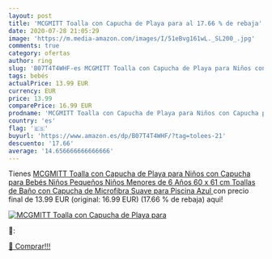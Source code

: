 ```yaml
---
layout: post
title: 'MCGMITT Toalla con Capucha de Playa para al 17.66 % de rebaja'
date: 2020-07-28 21:05:29
image: 'https://m.media-amazon.com/images/I/51eBvg161wL._SL200_.jpg'
comments: true
category: ofertas
author: ring
slug: 'B07T4T4WHF-es MCGMITT Toalla con Capucha de Playa para Niños con Capucha...'
tags: bebés
actualPrice: 13.99 EUR
currency: EUR
price: 13.99
comparePrice: 16.99 EUR
prodname: 'MCGMITT Toalla con Capucha de Playa para Niños con Capucha para Bebés Niños Pequeños Niños Menores de 6 Años  60 x 61 cm Toallas de Baño con Capucha de Microfibra Suave para Piscina  Azul '
country: 'es'
flag: '🇪🇸'
buyurl: 'https://www.amazon.es/dp/B07T4T4WHF/?tag=tolees-21'
descuento: '17.66'
average: '14.656666666666666'
---
```


Tienes [MCGMITT Toalla con Capucha de Playa para Niños con Capucha para Bebés Niños Pequeños Niños Menores de 6 Años  60 x 61 cm Toallas de Baño con Capucha de Microfibra Suave para Piscina  Azul ](https://www.amazon.es/dp/B07T4T4WHF/?tag=tolees-21) con precio final de  13.99 EUR (original: 16.99 EUR) (17.66 %  de rebaja) aqui!

[![MCGMITT Toalla con Capucha de Playa para](https://m.media-amazon.com/images/I/51eBvg161wL._SL200_.jpg)](https://www.amazon.es/dp/B07T4T4WHF/?tag=tolees-21)

🔎:


[🛒 Comprar!!!](https://www.amazon.es/dp/B07T4T4WHF/?tag=tolees-21)
